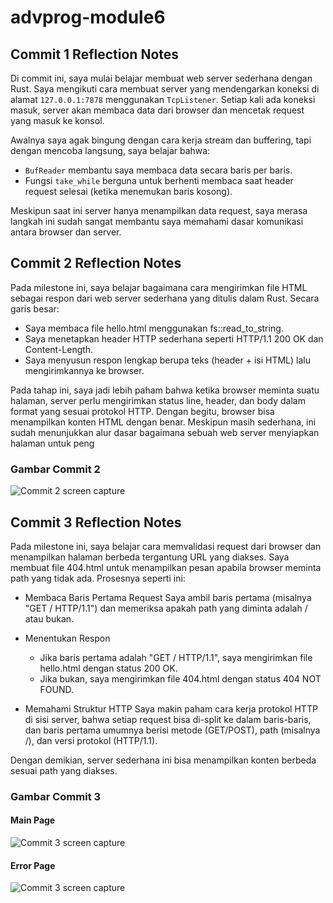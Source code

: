 # advprog-module6

## Commit 1 Reflection Notes

Di commit ini, saya mulai belajar membuat web server sederhana dengan Rust. Saya mengikuti cara membuat server yang mendengarkan koneksi di alamat `127.0.0.1:7878` menggunakan `TcpListener`. Setiap kali ada koneksi masuk, server akan membaca data dari browser dan mencetak request yang masuk ke konsol.

Awalnya saya agak bingung dengan cara kerja stream dan buffering, tapi dengan mencoba langsung, saya belajar bahwa:
- `BufReader` membantu saya membaca data secara baris per baris.
- Fungsi `take_while` berguna untuk berhenti membaca saat header request selesai (ketika menemukan baris kosong).

Meskipun saat ini server hanya menampilkan data request, saya merasa langkah ini sudah sangat membantu saya memahami dasar komunikasi antara browser dan server.

## Commit 2 Reflection Notes
Pada milestone ini, saya belajar bagaimana cara mengirimkan file HTML sebagai respon dari web server sederhana yang ditulis dalam Rust. Secara garis besar:

- Saya membaca file hello.html menggunakan fs::read_to_string.
- Saya menetapkan header HTTP sederhana seperti HTTP/1.1 200 OK dan Content-Length.
- Saya menyusun respon lengkap berupa teks (header + isi HTML) lalu mengirimkannya ke browser.

Pada tahap ini, saya jadi lebih paham bahwa ketika browser meminta suatu halaman, server perlu mengirimkan status line, header, dan body dalam format yang sesuai protokol HTTP. Dengan begitu, browser bisa menampilkan konten HTML dengan benar. Meskipun masih sederhana, ini sudah menunjukkan alur dasar bagaimana sebuah web server menyiapkan halaman untuk peng

### Gambar Commit 2
![Commit 2 screen capture](hello\gambar\commit2.png)

## Commit 3 Reflection Notes
Pada milestone ini, saya belajar cara memvalidasi request dari browser dan menampilkan halaman berbeda tergantung URL yang diakses. Saya membuat file 404.html untuk menampilkan pesan apabila browser meminta path yang tidak ada. Prosesnya seperti ini:

- Membaca Baris Pertama Request
    Saya ambil baris pertama (misalnya "GET / HTTP/1.1") dan memeriksa apakah path yang diminta adalah / atau bukan.

- Menentukan Respon
    - Jika baris pertama adalah "GET / HTTP/1.1", saya mengirimkan file hello.html dengan status 200 OK.
    - Jika bukan, saya mengirimkan file 404.html dengan status 404 NOT FOUND.

- Memahami Struktur HTTP
    Saya makin paham cara kerja protokol HTTP di sisi server, bahwa setiap request bisa di-split ke dalam baris-baris, dan baris pertama umumnya berisi metode (GET/POST), path (misalnya /), dan versi protokol (HTTP/1.1).

Dengan demikian, server sederhana ini bisa menampilkan konten berbeda sesuai path yang diakses.

### Gambar Commit 3

#### Main Page
![Commit 3 screen capture](hello\gambar\commit3(1).png)

#### Error Page
![Commit 3 screen capture](hello\gambar\commit3(2).png)